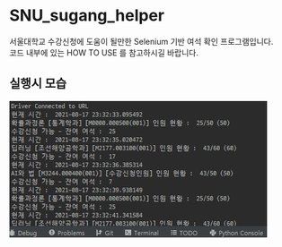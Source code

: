# SNU_sugang_helper
서울대학교 수강신청에 도움이 될만한 Selenium 기반 여석 확인 프로그램입니다.  
코드 내부에 있는 HOW TO USE 를 참고하시길 바랍니다.
## 실행시 모습
![Image1](./sample.JPG)
